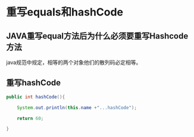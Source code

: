 # 重写equals和hashCode

## JAVA重写equal方法后为什么必须要重写Hashcode方法
java规范中规定，相等的两个对象他们的散列码必定相等。

## 重写hashCode
```java
public int hashCode(){

    System.out.println(this.name +"...hashCode");

    return 60;

}
```